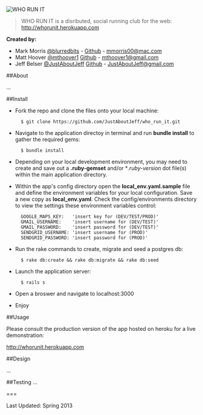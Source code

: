 ![WHO RUN IT](http://i.minus.com/iFQ6RJ7jHO4LB.png "WHO RUN IT")

> WHO RUN IT is a disributed, social running club for the web: <http://whorunit.herokuapp.com>

**Created by:**

- Mark Morris [@blurredbits](http://www.twitter.com/blurredbits) - [Github]("https://github.com/blurredbits") - <mmorris00@mac.com>
- Matt Hoover [@mthoover1](http://www.twitter.com/mthoover1) [Github]("https://github.com/blurredbits") - <mthoover1@gmail.com>
- Jeff Belser [@JustAboutJeff](http://www.twitter.com/justaboutjeff) [Github]("https://github.com/JustAboutJeff") - <JustAboutJeff@gmail.com>

##About

 ...


##Install

- Fork the repo and clone the files onto your local machine:

    	$ git clone https://github.com/JustAboutJeff/who_run_it.git

- Navigate to the application directoy in terminal and run **bundle install** to gather the required gems:

    	$ bundle install

- Depending on your local development environment, you may need to create and save out a **.ruby-gemset** and/or **.ruby-version* dot file(s) within the main application directory.

- Within the app's config directory open the **local_env.yaml.sample** file and define the environment variables for your local configuration. Save a new copy as **local_env.yaml**. Check the config/environments directory to view the settings these environment variables control:

    	GOOGLE_MAPS_KEY:   'insert key for (DEV/TEST/PROD)'
    	GMAIL_USERNAME:    'insert username for (DEV/TEST)'
    	GMAIL_PASSWORD:    'insert password for (DEV/TEST)'
    	SENDGRID_USERNAME: 'insert username for (PROD)'
    	SENDGRID_PASSWORD: 'insert password for (PROD)'

- Run the rake commands to create, migrate and seed a postgres db:

    	$ rake db:create && rake db:migrate && rake db:seed

- Launch the application server:

		$ rails s

- Open a broswer and navigate to localhost:3000

- Enjoy

##Usage

Please consult the production version of the app hosted on heroku for a live demonstration:

<http://whorunit.herokuapp.com>

##Design

 ...


##Testing
 ...

===

Last Updated: Spring 2013


